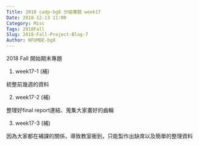 ```yaml
---
Title: 2018 cadp-bg8 分組專題 week17
Date: 2018-12-13 11:00
Category: Misc
Tags: 2018Fall
Slug: 2018-Fall-Project-Blog-7
Author: NFUMDE-bg8
---
```


2018 Fall 開始期末專題

<!-- PELICAN_END_SUMMARY -->

1. week17-1 (補)

統整前幾週的資料

2. week17-2 (補)

整理好final report連結、蒐集大家畫好的齒輪

3. week17-3 (補)

因為大家都在補課的關係，導致教室衝到，只能製作出缺席以及簡單的整理資料
